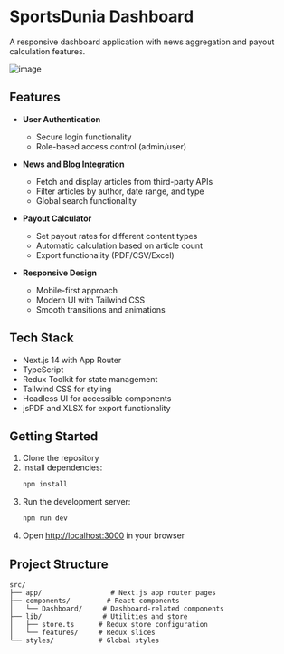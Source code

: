 # SportsDunia Dashboard

A responsive dashboard application with news aggregation and payout calculation features.

![image](https://github.com/user-attachments/assets/455b9753-51b6-416e-9804-4ab7c49c6304)



## Features

- **User Authentication**
  - Secure login functionality
  - Role-based access control (admin/user)

- **News and Blog Integration**
  - Fetch and display articles from third-party APIs
  - Filter articles by author, date range, and type
  - Global search functionality

- **Payout Calculator**
  - Set payout rates for different content types
  - Automatic calculation based on article count
  - Export functionality (PDF/CSV/Excel)

- **Responsive Design**
  - Mobile-first approach
  - Modern UI with Tailwind CSS
  - Smooth transitions and animations

## Tech Stack

- Next.js 14 with App Router
- TypeScript
- Redux Toolkit for state management
- Tailwind CSS for styling
- Headless UI for accessible components
- jsPDF and XLSX for export functionality

## Getting Started

1. Clone the repository
2. Install dependencies:
   ```bash
   npm install
   ```
3. Run the development server:
   ```bash
   npm run dev
   ```
4. Open [http://localhost:3000](http://localhost:3000) in your browser

## Project Structure

```
src/
├── app/                 # Next.js app router pages
├── components/         # React components
│   └── Dashboard/     # Dashboard-related components
├── lib/               # Utilities and store
│   ├── store.ts      # Redux store configuration
│   └── features/     # Redux slices
└── styles/           # Global styles
```


